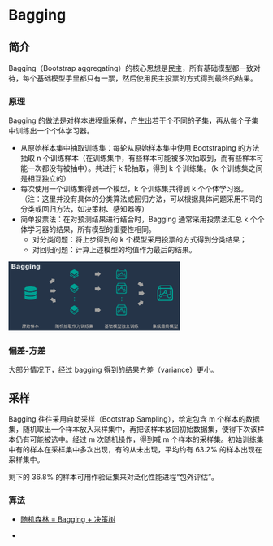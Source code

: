 # Bagging

## 简介

Bagging（Bootstrap aggregating）的核心思想是民主，所有基础模型都一致对待，每个基础模型手里都只有一票，然后使用民主投票的方式得到最终的结果。

### 原理

Bagging 的做法是对样本进程重采样，产生出若干个不同的子集，再从每个子集中训练出一个个体学习器。

- 从原始样本集中抽取训练集：每轮从原始样本集中使用 Bootstraping 的方法抽取 n 个训练样本（在训练集中，有些样本可能被多次抽取到，而有些样本可能一次都没有被抽中）。共进行 k 轮抽取，得到 k 个训练集。（k 个训练集之间是相互独立的）
- 每次使用一个训练集得到一个模型，k 个训练集共得到 k 个个体学习器。（注：这里并没有具体的分类算法或回归方法，可以根据具体问题采用不同的分类或回归方法，如决策树、感知器等）
- 简单投票法：在对预测结果进行结合时，Bagging 通常采用投票法汇总 k 个个体学习器的结果，所有模型的重要性相同。
  - 对分类问题：将上步得到的 k 个模型采用投票的方式得到分类结果；
  - 对回归问题：计算上述模型的均值作为最后的结果。

<img src="../figures/image-20200321125959179.png" alt="image-20200321125959179" style="zoom:33%;" />

### 偏差-方差

大部分情况下，经过 bagging 得到的结果方差（variance）更小。

## 采样

Bagging 往往采用自助采样（Bootstrap Sampling），给定包含 m 个样本的数据集，随机取出一个样本放入采样集中，再把该样本放回初始数据集，使得下次该样本仍有可能被选中。经过 m 次随机操作，得到喊 m 个样本的采样集。初始训练集中有的样本在采样集中多次出现，有的从未出现，平均约有 63.2% 的样本出现在采样集中。

剩下的 36.8% 的样本可用作验证集来对泛化性能进程“包外评估”。

### 算法

- [随机森林 = Bagging + 决策树](10_random-forest.md)

- 

